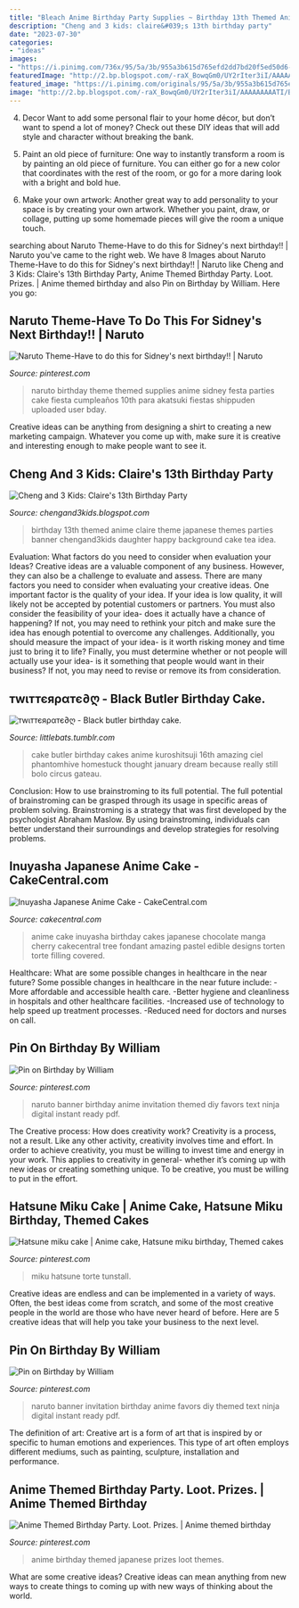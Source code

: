 ```yaml
---
title: "Bleach Anime Birthday Party Supplies ~ Birthday 13th Themed Anime Claire Theme Japanese Themes Parties Banner Chengand3kids Daughter Happy Background Cake Tea Idea"
description: "Cheng and 3 kids: claire&#039;s 13th birthday party"
date: "2023-07-30"
categories:
- "ideas"
images:
- "https://i.pinimg.com/736x/95/5a/3b/955a3b615d765efd2dd7bd20f5ed50d6--naruto-birthday-party-favors.jpg"
featuredImage: "http://2.bp.blogspot.com/-raX_BowqGm0/UY2rIter3iI/AAAAAAAAATI/BCFu5u7-gX8/s1600/Claire%2527s+13th+Birthday3.jpg"
featured_image: "https://i.pinimg.com/originals/95/5a/3b/955a3b615d765efd2dd7bd20f5ed50d6.jpg"
image: "http://2.bp.blogspot.com/-raX_BowqGm0/UY2rIter3iI/AAAAAAAAATI/BCFu5u7-gX8/s1600/Claire%2527s+13th+Birthday3.jpg"
---
```



4. Decor
Want to add some personal flair to your home décor, but don’t want to spend a lot of money? Check out these DIY ideas that will add style and character without breaking the bank.
1. Paint an old piece of furniture: One way to instantly transform a room is by painting an old piece of furniture. You can either go for a new color that coordinates with the rest of the room, or go for a more daring look with a bright and bold hue.

2. Make your own artwork: Another great way to add personality to your space is by creating your own artwork. Whether you paint, draw, or collage, putting up some homemade pieces will give the room a unique touch.


	

		
searching about Naruto Theme-Have to do this for Sidney&#039;s next birthday!! | Naruto you've came to the right web. We have 8 Images about Naruto Theme-Have to do this for Sidney&#039;s next birthday!! | Naruto like Cheng and 3 Kids: Claire&#039;s 13th Birthday Party, Anime Themed Birthday Party. Loot. Prizes. | Anime themed birthday and also Pin on Birthday by William. Here you go:
		
    
## Naruto Theme-Have To Do This For Sidney&#039;s Next Birthday!! | Naruto

<img loading=lazy src="https://i.pinimg.com/originals/bf/ba/3b/bfba3bed5b25f5379c3129b2ad56d669.jpg" onerror="this.onerror=null;this.src='https://tse2.mm.bing.net/th?id=OIP.Dyf0Atv8Y33fVLtM5hwpiQHaJ4&amp;pid=15.1';" alt="Naruto Theme-Have to do this for Sidney&#039;s next birthday!! | Naruto">

_Source: pinterest.com_

>naruto birthday theme themed supplies anime sidney festa parties cake fiesta cumpleaños 10th para akatsuki fiestas shippuden uploaded user bday. 

	

Creative ideas can be anything from designing a shirt to creating a new marketing campaign. Whatever you come up with, make sure it is creative and interesting enough to make people want to see it.

    
## Cheng And 3 Kids: Claire&#039;s 13th Birthday Party

<img loading=lazy src="http://2.bp.blogspot.com/-raX_BowqGm0/UY2rIter3iI/AAAAAAAAATI/BCFu5u7-gX8/s1600/Claire%2527s+13th+Birthday3.jpg" onerror="this.onerror=null;this.src='https://tse4.mm.bing.net/th?id=OIP.e1apRzLSXU08DESFo-2iCgHaMY&amp;pid=15.1';" alt="Cheng and 3 Kids: Claire&#039;s 13th Birthday Party">

_Source: chengand3kids.blogspot.com_

>birthday 13th themed anime claire theme japanese themes parties banner chengand3kids daughter happy background cake tea idea. 

	

Evaluation: What factors do you need to consider when evaluation your Ideas?
Creative ideas are a valuable component of any business. However, they can also be a challenge to evaluate and assess. There are many factors you need to consider when evaluating your creative ideas. 
One important factor is the quality of your idea. If your idea is low quality, it will likely not be accepted by potential customers or partners. You must also consider the feasibility of your idea- does it actually have a chance of happening? If not, you may need to rethink your pitch and make sure the idea has enough potential to overcome any challenges. Additionally, you should measure the impact of your idea- is it worth risking money and time just to bring it to life? Finally, you must determine whether or not people will actually use your idea- is it something that people would want in their business? If not, you may need to revise or remove its from consideration.

    
## тwιттєяραтє∂ღ - Black Butler Birthday Cake.

<img loading=lazy src="http://media.tumblr.com/tumblr_lpdtxeqNHX1qd432n.jpg" onerror="this.onerror=null;this.src='https://tse2.mm.bing.net/th?id=OIP.5b9IZe24X3C6-wjbJ_VnKAHaJ4&amp;pid=15.1';" alt="тwιттєяραтє∂ღ - Black butler birthday cake.">

_Source: littlebats.tumblr.com_

>cake butler birthday cakes anime kuroshitsuji 16th amazing ciel phantomhive homestuck thought january dream because really still bolo circus gateau. 

	

Conclusion: How to use brainstroming to its full potential.
The full potential of brainstroming can be grasped through its usage in specific areas of problem solving. Brainstroming is a strategy that was first developed by the psychologist Abraham Maslow. By using brainstroming, individuals can better understand their surroundings and develop strategies for resolving problems.

    
## Inuyasha Japanese Anime Cake - CakeCentral.com

<img loading=lazy src="https://cdn001.cakecentral.com/gallery/2015/03/900_60397CFqV_inuyasha-japanese-anime-cake.jpg" onerror="this.onerror=null;this.src='https://tse2.mm.bing.net/th?id=OIP.RdPUqjZBlHXwYWERdAO4kQHaE8&amp;pid=15.1';" alt="Inuyasha Japanese Anime Cake - CakeCentral.com">

_Source: cakecentral.com_

>anime cake inuyasha birthday cakes japanese chocolate manga cherry cakecentral tree fondant amazing pastel edible designs torten torte filling covered. 

	

Healthcare: What are some possible changes in healthcare in the near future?
Some possible changes in healthcare in the near future include: 
-More affordable and accessible health care. 
-Better hygiene and cleanliness in hospitals and other healthcare facilities. 
-Increased use of technology to help speed up treatment processes. 
-Reduced need for doctors and nurses on call.

    
## Pin On Birthday By William

<img loading=lazy src="https://i.pinimg.com/originals/95/5a/3b/955a3b615d765efd2dd7bd20f5ed50d6.jpg" onerror="this.onerror=null;this.src='https://tse1.mm.bing.net/th?id=OIP.S5TibfKRtMC1-uLIJVoIugHaF7&amp;pid=15.1';" alt="Pin on Birthday by William">

_Source: pinterest.com_

>naruto banner birthday anime invitation themed diy favors text ninja digital instant ready pdf. 

	

The Creative process: How does creativity work?
Creativity is a process, not a result. Like any other activity, creativity involves time and effort. In order to achieve creativity, you must be willing to invest time and energy in your work. This applies to creativity in general- whether it’s coming up with new ideas or creating something unique. To be creative, you must be willing to put in the effort.

    
## Hatsune Miku Cake | Anime Cake, Hatsune Miku Birthday, Themed Cakes

<img loading=lazy src="https://i.pinimg.com/736x/20/89/74/20897489f2c016ec97403cf961174bf3--th-birthday-birthday-cakes.jpg" onerror="this.onerror=null;this.src='https://tse3.mm.bing.net/th?id=OIP.qlUId8aaklVgYwCX2ZKLhAHaJ3&amp;pid=15.1';" alt="Hatsune miku cake | Anime cake, Hatsune miku birthday, Themed cakes">

_Source: pinterest.com_

>miku hatsune torte tunstall. 

	

Creative ideas are endless and can be implemented in a variety of ways. Often, the best ideas come from scratch, and some of the most creative people in the world are those who have never heard of before. Here are 5 creative ideas that will help you take your business to the next level.

    
## Pin On Birthday By William

<img loading=lazy src="https://i.pinimg.com/736x/95/5a/3b/955a3b615d765efd2dd7bd20f5ed50d6--naruto-birthday-party-favors.jpg" onerror="this.onerror=null;this.src='https://tse4.mm.bing.net/th?id=OIP.F6eY0X0YlynAewxAz4031AHaF7&amp;pid=15.1';" alt="Pin on Birthday by William">

_Source: pinterest.com_

>naruto banner invitation birthday anime favors diy themed text ninja digital instant ready pdf. 

	

The definition of art:
Creative art is a form of art that is inspired by or specific to human emotions and experiences. This type of art often employs different mediums, such as painting, sculpture, installation and performance.

    
## Anime Themed Birthday Party. Loot. Prizes. | Anime Themed Birthday

<img loading=lazy src="https://i.pinimg.com/originals/a9/4d/bd/a94dbdef7b8f84e47ad91a6967e4af32.jpg" onerror="this.onerror=null;this.src='https://tse4.mm.bing.net/th?id=OIP.IuAO3j3sbX8YUeuxHpjrRAHaFk&amp;pid=15.1';" alt="Anime Themed Birthday Party. Loot. Prizes. | Anime themed birthday">

_Source: pinterest.com_

>anime birthday themed japanese prizes loot themes. 

	

What are some creative ideas?
Creative ideas can mean anything from new ways to create things to coming up with new ways of thinking about the world.

